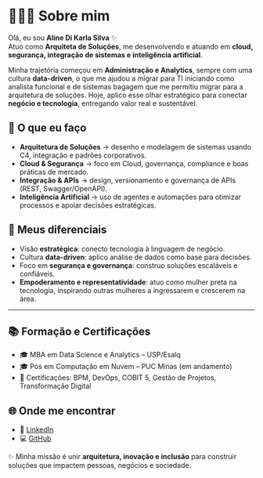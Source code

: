 # 👩🏽‍💻 Sobre mim

Olá, eu sou **Aline Di Karla Silva** ✨  
Atuo como **Arquiteta de Soluções**, me desenvolvendo e atuando em **cloud, segurança, integração de sistemas e inteligência artificial**.  

Minha trajetória começou em **Administração e Analytics**, sempre com uma cultura **data-driven**, o que me ajudou a migrar para TI iniciando como analista funcional e de sistemas bagagem que me permitiu migrar para a arquitetura de soluções. Hoje, aplico esse olhar estratégico para conectar **negócio e tecnologia**, entregando valor real e sustentável.  

## 🚀 O que eu faço
- **Arquitetura de Soluções** → desenho e modelagem de sistemas usando C4, integração e padrões corporativos.  
- **Cloud & Segurança** → foco em Cloud, governança, compliance e boas práticas de mercado.  
- **Integração & APIs** → design, versionamento e governança de APIs (REST, Swagger/OpenAPI).  
- **Inteligência Artificial** → uso de agentes e automações para otimizar processos e apoiar decisões estratégicas.  

## 🎯 Meus diferenciais
- Visão **estratégica**: conecto tecnologia à linguagem de negócio.  
- Cultura **data-driven**: aplico análise de dados como base para decisões.  
- Foco em **segurança e governança**: construo soluções escaláveis e confiáveis.  
- **Empoderamento e representatividade**: atuo como mulher preta na tecnologia, inspirando outras mulheres a ingressarem e crescerem na área.  

---

## 📚 Formação e Certificações
- 🎓 MBA em Data Science e Analytics – USP/Esalq  
- 🎓 Pós em Computação em Nuvem – PUC Minas (em andamento)  
- 📜 Certificações: BPM, DevOps, COBIT 5, Gestão de Projetos, Transformação Digital  


## 🌐 Onde me encontrar
- 💼 [LinkedIn](https://linkedin.com/in/SEU-LINKEDIN)  
- 💻 [GitHub](https://github.com/SEU-USUARIO)  

✨ Minha missão é unir **arquitetura, inovação e inclusão** para construir soluções que impactem pessoas, negócios e sociedade.
